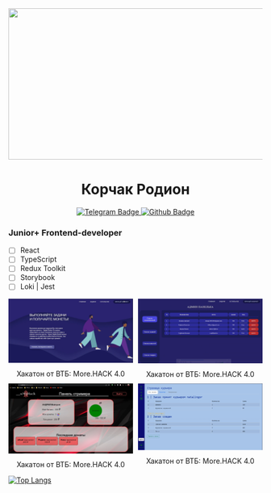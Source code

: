 <div align="center">
  <img src="https://media.giphy.com/media/dWesBcTLavkZuG35MI/giphy.gif" width="600" height="300"/>
</div>

<div width="100%" align="center">
  <h1 margin="0">Корчак Родион</h1>
</div>

<div id="badges" align="center">
  <a href="https://t.me/keyrea_dy" target="_blank">
    <img src="https://img.shields.io/badge/Telegram-blue?style=for-the-badge&logo=telegram" alt="Telegram Badge"/>    
  </a>
  <a href="https://github.com/keyready" target="_blank">
    <img src="https://img.shields.io/badge/Github-red?style=for-the-badge&logo=github" alt="Github Badge"/>    
  </a>
</div>

### Junior+ Frontend-developer
- [ ] React
- [ ] TypeScript
- [ ] Redux Toolkit
- [ ] Storybook
- [ ] Loki | Jest

<div 
    style="display: grid; grid-template-columns: 1fr 1fr; gap: 10px"
>
    <div>
        <img src="./images/more-hack.png" width="400" alt="Telegram Badge"/>
        <p style="width: 100%; text-align: center; margin: 10px 0 0 0;">Хакатон от ВТБ: More.HACK 4.0</p>
    </div>
    <div>
            <img src="./images/more-hack-2.png" width="400" alt="Telegram Badge"/>
            <p style="width: 100%; text-align: center; margin: 10px 0 0 0;">Хакатон от ВТБ: More.HACK 4.0</p>
    </div>
    <div>
            <img src="./images/alfabank-hack.png" width="400" alt="Telegram Badge"/>
            <p style="width: 100%; text-align: center; margin: 10px 0 0 0;">Хакатон от ВТБ: More.HACK 4.0</p>
    </div>
    <div>
            <img src="./images/delivery.png" width="400" alt="Telegram Badge"/>
            <p style="width: 100%; text-align: center; margin: 10px 0 0 0;">Хакатон от ВТБ: More.HACK 4.0</p>
    </div>
</div>

[![Top Langs](https://github-readme-stats.vercel.app/api/top-langs/?username=keyready&theme=dark&)](https://github.com/anuraghazra/github-readme-stats)  
